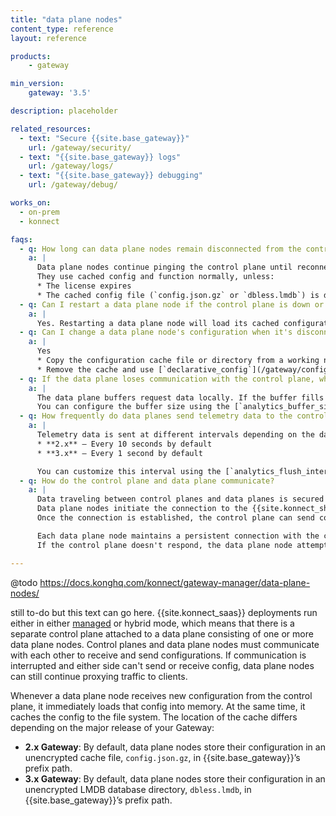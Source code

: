 ```yaml
---
title: "data plane nodes"
content_type: reference
layout: reference

products:
    - gateway

min_version:
    gateway: '3.5'

description: placeholder

related_resources:
  - text: "Secure {{site.base_gateway}}"
    url: /gateway/security/
  - text: "{{site.base_gateway}} logs"
    url: /gateway/logs/
  - text: "{{site.base_gateway}} debugging"
    url: /gateway/debug/

works_on:
  - on-prem
  - konnect

faqs:
  - q: How long can data plane nodes remain disconnected from the control plane?
    a: |
      Data plane nodes continue pinging the control plane until reconnected or stopped. 
      They use cached config and function normally, unless:
      * The license expires
      * The cached config file (`config.json.gz` or `dbless.lmdb`) is deleted
  - q: Can I restart a data plane node if the control plane is down or disconnected?
    a: |
      Yes. Restarting a data plane node will load its cached configuration and resume normal function.
  - q: Can I change a data plane node's configuration when it's disconnected from the control plane?
    a: |
      Yes 
      * Copy the configuration cache file or directory from a working node
      * Remove the cache and use [`declarative_config`](/gateway/configuration/#declarative-config)
  - q: If the data plane loses communication with the control plane, what happens to telemetry data?
    a: |
      The data plane buffers request data locally. If the buffer fills up (default: 100000 requests), older data is dropped.
      You can configure the buffer size using the [`analytics_buffer_size_limit`](/gateway/configuration/#analytics-buffer-size-limit) setting.
  - q: How frequently do data planes send telemetry data to the control plane?
    a: |
      Telemetry data is sent at different intervals depending on the data plane version:
      * **2.x** – Every 10 seconds by default
      * **3.x** – Every 1 second by default

      You can customize this interval using the [`analytics_flush_interval`](/gateway/configuration/#analytics_flush_interval) setting.
  - q: How do the control plane and data plane communicate?
    a: |
      Data traveling between control planes and data planes is secured through a mutual TLS handshake. 
      Data plane nodes initiate the connection to the {{site.konnect_short_name}} control plane. 
      Once the connection is established, the control plane can send configuration data to the connected data plane nodes.

      Each data plane node maintains a persistent connection with the control plane and sends a heartbeat every 30 seconds. 
      If the control plane doesn't respond, the data plane node attempts to reconnect after a 5–10 second delay.

---
```


@todo
https://docs.konghq.com/konnect/gateway-manager/data-plane-nodes/


still to-do but this text can go here. 
{{site.konnect_saas}} deployments run either in either [managed](/dedicated-cloud-gateways/) or hybrid mode, which means that there is
a separate control plane attached to a data plane consisting of one or more 
data plane nodes. Control planes and data plane nodes must communicate with 
each other to receive and send configurations. If communication is interrupted 
and either side can't send or receive config, data plane nodes can still continue 
proxying traffic to clients.

Whenever a data plane node receives new configuration from the control plane,
it immediately loads that config into memory. At the same time, it caches
the config to the file system. The location of the cache differs depending
on the major release of your Gateway:

* **2.x Gateway**: By default, data plane nodes store their configuration in an
unencrypted cache file, `config.json.gz`, in {{site.base_gateway}}’s prefix path.
* **3.x Gateway**: By default, data plane nodes store their configuration in an
unencrypted LMDB database directory, `dbless.lmdb`, in {{site.base_gateway}}’s
prefix path.
